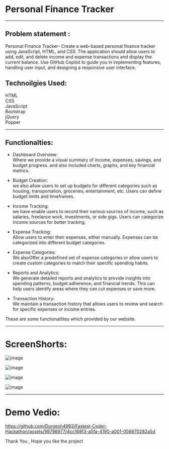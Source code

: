 # Personal Finance Tracker
---------------------------------------------------------------------------------------------------------------------------------------------------------------------------------

## Problem statement :

Personal Finance Tracker- Create a web-based personal finance tracker using JavaScript, HTML, and CSS. The application should allow users to add, edit, and delete income and expense transactions and display the current balance. Use GitHub Copilot to guide you in implementing features, handling user input, and designing a responsive user interface.


## Technoilgies Used:

HTML <br> 
CSS <br> 
JavaScript <br>
Bootstrap <br>
jQuery <br>
Popper <br>

--------------------------------------------------------------------------------------------------------------------------------------------------------------------------------------

## Functionalties:

* Dashboard Overview: <br> Where we provide a visual summary of income, expenses, savings, and budget progress.
and also included charts, graphs, and key financial metrics.

* Budget Creation: <br>  we also allow users to set up budgets for different categories such as housing, transportation, groceries, entertainment, etc. Users can define budget limits and timeframes.

* Income Tracking: <br> we have enable users to record their various sources of income, such as salaries, freelance work, investments, or side gigs. Users can categorize income sources for better tracking.

* Expense Tracking: <br> Allow users to enter their expenses, either manually. Expenses can be categorized into different budget categories.

* Expense Categories: <br> We alsoOffer a predefined set of expense categories or allow users to create custom categories to match their specific spending habits.

* Reports and Analytics: <br>  We generate detailed reports and analytics to provide insights into spending patterns, budget adherence, and financial trends. This can help users identify areas where they can cut expenses or save more.

* Transaction History: <br> We maintain a transaction history that allows users to review and search for specific expenses or income entries.

These are some functionaltites which provided by our website.

---------------------------------------------------------------------------------------------------------------------------------------------------------------------------------

# ScreenShorts:

![image](https://github.com/Durgesh4993/Fastest-Coder-Hackathon/assets/98798977/01fea079-1543-4f6e-9537-7891db4d4af1)

![image](https://github.com/Durgesh4993/Fastest-Coder-Hackathon/assets/98798977/9eb4b316-8894-402f-a14f-3ddbb430087f)

![image](https://github.com/Durgesh4993/Fastest-Coder-Hackathon/assets/98798977/caef1ad6-7ae2-4be9-8b45-5b2544f65aab)

![image](https://github.com/Durgesh4993/Fastest-Coder-Hackathon/assets/98798977/5683ac21-4259-4a43-8e70-f1c59d884e7d)

---------------------------------------------------------------------------------------------------------------------------------------------------------------------------------

# Demo Vedio:

https://github.com/Durgesh4993/Fastest-Coder-Hackathon/assets/98798977/4cc168f3-a5fa-4190-a001-056870282a5d






Thank You , Hope you like the project




